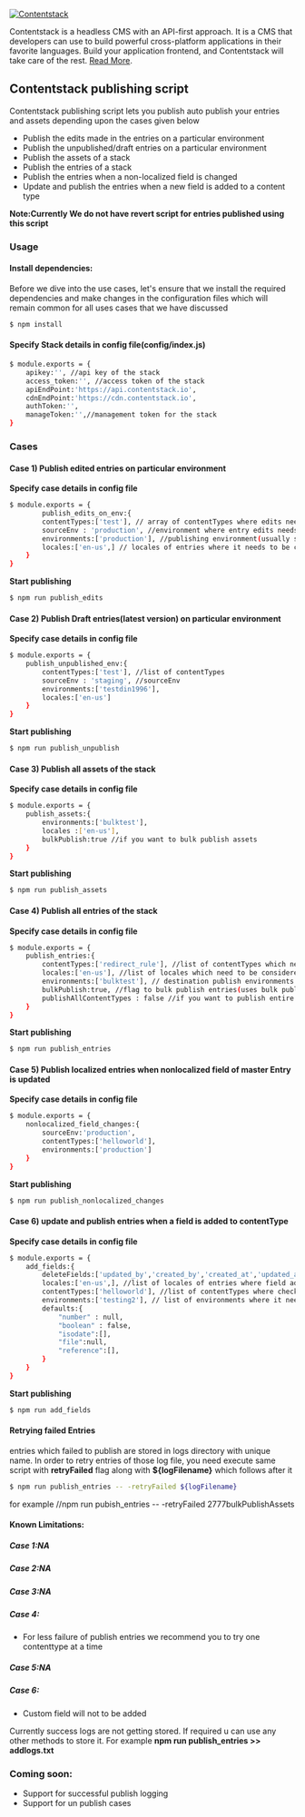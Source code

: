 [![Contentstack](https://www.contentstack.com/docs/static/images/contentstack.png)](https://www.contentstack.com/)

Contentstack is a headless CMS with an API-first approach. It is a CMS that developers can use to build powerful cross-platform applications in their favorite languages. Build your application frontend, and Contentstack will take care of the rest. [Read More](https://www.contentstack.com/).

## Contentstack publishing script

Contentstack publishing script lets you publish auto publish your entries and assets depending upon the cases given below

- Publish the edits made in the entries on a particular environment
- Publish the unpublished/draft entries on a particular environment
- Publish the assets of a stack
- Publish the entries of a stack
- Publish the entries when a non-localized field is changed
- Update and publish the entries when a new field is added to a content type

**Note:Currently We do not have revert script for entries published using this script**

### Usage
#### Install dependencies:

Before we dive into the use cases, let's ensure that we install the required dependencies and make changes in the configuration files which will remain common for all uses cases that we have discussed

```sh
$ npm install 
```
#### Specify Stack details in config file(config/index.js)
```sh
$ module.exports = {
	apikey:'', //api key of the stack
	access_token:'', //access token of the stack
	apiEndPoint:'https://api.contentstack.io',
	cdnEndPoint:'https://cdn.contentstack.io',
	authToken:'',  
	manageToken:'',//management token for the stack
}
```

### Cases

#### Case 1) Publish edited entries on particular environment

**Specify case details in config file**

```sh
$ module.exports = {
		publish_edits_on_env:{
		contentTypes:['test'], // array of contentTypes where edits needs to be checked
		sourceEnv : 'production', //environment where entry edits needs to be checked
		environments:['production'], //publishing environment(usually same as source Env)
		locales:['en-us',] // locales of entries where it needs to be checked
	}
}  
```



**Start publishing**

```sh
$ npm run publish_edits
```

#### Case 2) Publish Draft entries(latest version) on particular environment

**Specify case details in config file**

```sh
$ module.exports = {
	publish_unpublished_env:{
		contentTypes:['test'], //list of contentTypes
		sourceEnv : 'staging', //sourceEnv
		environments:['testdin1996'],
		locales:['en-us']
	}
}  
```
**Start publishing**

```sh
$ npm run publish_unpublish
```


#### Case 3) Publish all assets of the stack

**Specify case details in config file**

```sh
$ module.exports = {
	publish_assets:{
		environments:['bulktest'],
		locales :['en-us'],
		bulkPublish:true //if you want to bulk publish assets
	}
}  
```
**Start publishing**

```sh
$ npm run publish_assets
```



#### Case 4) Publish all entries of the stack

**Specify case details in config file**

```sh
$ module.exports = {
	publish_entries:{
		contentTypes:['redirect_rule'], //list of contentTypes which needs to be published
		locales:['en-us'], //list of locales which need to be considered for mentioned CTs
		environments:['bulktest'], // destination publish environments
		bulkPublish:true, //flag to bulk publish entries(uses bulk publish apis)
		publishAllContentTypes : false //if you want to publish entire contentTypes
	}	
}  
```
**Start publishing**

```sh
$ npm run publish_entries
```



#### Case 5) Publish localized entries when nonlocalized field of master Entry is updated

**Specify case details in config file**

```sh
$ module.exports = {
	nonlocalized_field_changes:{
		sourceEnv:'production',
		contentTypes:['helloworld'],
		environments:['production']
	}
}  
```
**Start publishing**

```sh
$ npm run publish_nonlocalized_changes
```


#### Case 6) update and publish entries when a field is added to contentType

**Specify case details in config file**

```sh
$ module.exports = {
	add_fields:{	
		deleteFields:['updated_by','created_by','created_at','updated_at','_version','ACL'],
		locales:['en-us',], //list of locales of entries where field addition is needed
		contentTypes:['helloworld'], //list of contentTypes where checking needs to be done
		environments:['testing2'], // list of environments where it needs to be publish
		defaults:{
			"number" : null,
			"boolean" : false,
			"isodate":[],
			"file":null,
			"reference":[],
		}
	}
}  
```
**Start publishing**

```sh
$ npm run add_fields
```



#### Retrying failed Entries 
entries which failed to publish are stored in logs directory with unique name. In order to retry entries of those log file, you need execute same script with **retryFailed** flag along with **${logFilename}** which follows after it
```sh
$ npm run publish_entries -- -retryFailed ${logFilename} 
```
for example
//npm run pubish_entries -- -retryFailed 2777bulkPublishAssets


#### Known Limitations:

##### Case 1:NA
##### Case 2:NA
##### Case 3:NA
##### Case 4:
- For less failure of publish entries we recommend you to try one contenttype at a time
##### Case 5:NA
##### Case 6:
- Custom field will not to be added

Currently success logs are not getting stored. If required u can use any other methods to store it. For example
**npm run publish_entries >> addlogs.txt**

### Coming soon:
- Support for successful publish logging
- Support for un publish cases

